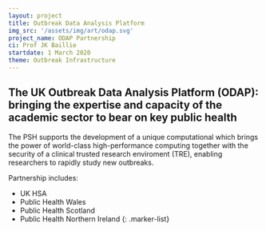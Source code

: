 ```yaml
---
layout: project
title: Outbreak Data Analysis Platform
img_src: '/assets/img/art/odap.svg'
project_name: ODAP Partnership
ci: Prof JK Baillie
startdate: 1 March 2020
theme: Outbreak Infrastructure
---
```



## The UK Outbreak Data Analysis Platform (ODAP): bringing the expertise and capacity of the academic sector to bear on key public health

The PSH supports the development of a unique computational which brings the power of world-class high-performance computing together with the security of a clinical trusted research enviroment (TRE), enabling researchers to rapidly study new outbreaks. 

Partnership includes:

- UK HSA
- Public Health Wales
- Public Health Scotland
- Public Health Northern Ireland
{: .marker-list}
